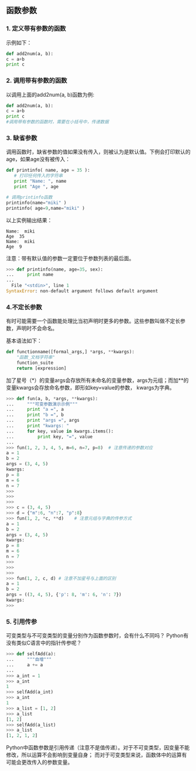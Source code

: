 ## 函数参数

### 1. 定义带有参数的函数

示例如下：

```py
def add2num(a, b):
c = a+b
print c
```

### 2. 调用带有参数的函数

以调用上面的add2num\(a, b\)函数为例:

```py
def add2num(a, b):
c = a+b
print c
#调用带有参数的函数时，需要在小括号中，传递数据
```


### 3. 缺省参数

调用函数时，缺省参数的值如果没有传入，则被认为是默认值。下例会打印默认的age，如果age没有被传入：
```py
def printinfo( name, age = 35 ):
   # 打印任何传入的字符串
   print "Name: ", name
   print "Age ", age

# 调用printinfo函数
printinfo(name="miki" )
printinfo( age=9,name="miki" )
```
以上实例输出结果：
```
Name:  miki
Age  35
Name:  miki
Age  9
```

注意：带有默认值的参数一定要位于参数列表的最后面。
```py
>>> def printinfo(name, age=35, sex):
...     print name
...
  File "<stdin>", line 1
SyntaxError: non-default argument follows default argument
```

### 4.不定长参数

有时可能需要一个函数能处理比当初声明时更多的参数。这些参数叫做不定长参数，声明时不会命名。

基本语法如下：
```py
def functionname([formal_args,] *args, **kwargs):
    "函数_文档字符串"
    function_suite
    return [expression]
```
加了星号（*）的变量args会存放所有未命名的变量参数，args为元组；而加**的变量kwargs会存放命名参数，即形如key=value的参数， kwargs为字典。
```py
>>> def fun(a, b, *args, **kwargs):
...     """可变参数演示示例"""
...     print "a =", a
...     print "b =", b
...     print "args =", args
...     print "kwargs: "
...     for key, value in kwargs.items():
...         print key, "=", value
...
>>> fun(1, 2, 3, 4, 5, m=6, n=7, p=8)  # 注意传递的参数对应
a = 1
b = 2
args = (3, 4, 5)
kwargs: 
p = 8
m = 6
n = 7
>>>
>>>
>>>
>>> c = (3, 4, 5)
>>> d = {"m":6, "n":7, "p":8}
>>> fun(1, 2, *c, **d)    # 注意元组与字典的传参方式
a = 1
b = 2
args = (3, 4, 5)
kwargs: 
p = 8
m = 6
n = 7
>>>
>>>
>>>
>>> fun(1, 2, c, d) # 注意不加星号与上面的区别
a = 1
b = 2
args = ((3, 4, 5), {'p': 8, 'm': 6, 'n': 7})
kwargs:
>>>
```
### 5. 引用传参

可变类型与不可变类型的变量分别作为函数参数时，会有什么不同吗？
Python有没有类似C语言中的指针传参呢？
```py
>>> def selfAdd(a):
...     """自增"""
...     a += a
...
>>> a_int = 1
>>> a_int
1
>>> selfAdd(a_int)
>>> a_int
1
>>> a_list = [1, 2]
>>> a_list
[1, 2]
>>> selfAdd(a_list)
>>> a_list
[1, 2, 1, 2]
```
Python中函数参数是引用传递（注意不是值传递）。对于不可变类型，因变量不能修改，所以运算不会影响到变量自身；
而对于可变类型来说，函数体中的运算有可能会更改传入的参数变量。
